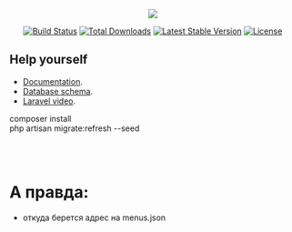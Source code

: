 <p align="center"><img src="https://laravel.com/assets/img/components/logo-laravel.svg"></p>

<p align="center">
<a href="https://travis-ci.org/laravel/framework"><img src="https://travis-ci.org/laravel/framework.svg" alt="Build Status"></a>
<a href="https://packagist.org/packages/laravel/framework"><img src="https://poser.pugx.org/laravel/framework/d/total.svg" alt="Total Downloads"></a>
<a href="https://packagist.org/packages/laravel/framework"><img src="https://poser.pugx.org/laravel/framework/v/stable.svg" alt="Latest Stable Version"></a>
<a href="https://packagist.org/packages/laravel/framework"><img src="https://poser.pugx.org/laravel/framework/license.svg" alt="License"></a>
</p>

## Help yourself

- [Documentation](https://laravel.com/docs/5.5).
- [Database schema](https://dbdesigner.net/designer/schema/124062).
- [Laravel video](https://www.youtube.com/watch?v=nWo5vHkOyBk&list=PL9ogRqeIEMzntnGiOj0tHu0o2ldxWWtJR&index=1).

composer install     <br>
php artisan migrate:refresh --seed <br>

<br><br>

# А правда:

- откуда берется адрес на menus.json
